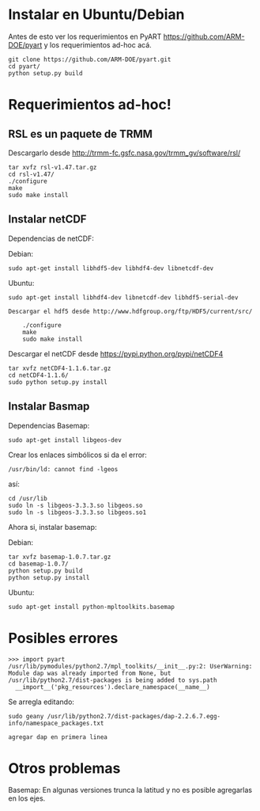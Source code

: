 
Instalar en Ubuntu/Debian
=========================

Antes de esto ver los requerimientos en PyART https://github.com/ARM-DOE/pyart y los requerimientos ad-hoc acá.

    git clone https://github.com/ARM-DOE/pyart.git
    cd pyart/
    python setup.py build


Requerimientos ad-hoc!
======================

RSL es un paquete de TRMM
-------------------------

Descargarlo desde http://trmm-fc.gsfc.nasa.gov/trmm_gv/software/rsl/

    tar xvfz rsl-v1.47.tar.gz 
    cd rsl-v1.47/
    ./configure 
    make
    sudo make install



Instalar netCDF
---------------

Dependencias de netCDF:

Debian:
        
    sudo apt-get install libhdf5-dev libhdf4-dev libnetcdf-dev

Ubuntu:

    sudo apt-get install libhdf4-dev libnetcdf-dev libhdf5-serial-dev

    Descargar el hdf5 desde http://www.hdfgroup.org/ftp/HDF5/current/src/    

        ./configure 
        make 
        sudo make install
    
    
Descargar el netCDF desde https://pypi.python.org/pypi/netCDF4

    tar xvfz netCDF4-1.1.6.tar.gz 
    cd netCDF4-1.1.6/
    sudo python setup.py install


Instalar Basmap
---------------

Dependencias Basemap:

    sudo apt-get install libgeos-dev

Crear los enlaces simbólicos si da el error:
    
    /usr/bin/ld: cannot find -lgeos

así:

    cd /usr/lib
    sudo ln -s libgeos-3.3.3.so libgeos.so
    sudo ln -s libgeos-3.3.3.so libgeos.so1

Ahora si, instalar basemap:

Debian:

    tar xvfz basemap-1.0.7.tar.gz
    cd basemap-1.0.7/
    python setup.py build
    python setup.py install

Ubuntu:

    sudo apt-get install python-mpltoolkits.basemap

Posibles errores
================

    >>> import pyart
    /usr/lib/pymodules/python2.7/mpl_toolkits/__init__.py:2: UserWarning: Module dap was already imported from None, but /usr/lib/python2.7/dist-packages is being added to sys.path
      __import__('pkg_resources').declare_namespace(__name__)

Se arregla editando: 

    sudo geany /usr/lib/python2.7/dist-packages/dap-2.2.6.7.egg-info/namespace_packages.txt
    
    agregar dap en primera linea



Otros problemas
==============

Basemap: En algunas versiones trunca la latitud y no es posible agregarlas en los ejes.


